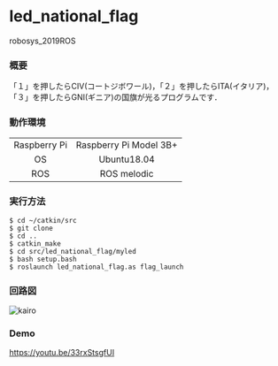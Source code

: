 # led_national_flag
robosys_2019ROS

### 概要
「１」を押したらCIV(コートジボワール)，「２」を押したらITA(イタリア)，「３」を押したらGNI(ギニア)の国旗が光るプログラムです．


### 動作環境
|||
|:--:|:--:|
| Raspberry Pi | Raspberry Pi Model 3B+ |
| OS | Ubuntu18.04 |
| ROS | ROS melodic |

### 実行方法
```
$ cd ~/catkin/src
$ git clone 
$ cd ..
$ catkin_make
$ cd src/led_national_flag/myled
$ bash setup.bash
$ roslaunch led_national_flag.as flag_launch
```

### 回路図
![kairo](https://user-images.githubusercontent.com/58972091/71457728-b28e8c00-27e2-11ea-8970-7b9088bc6939.PNG)

### Demo
https://youtu.be/33rxStsgfUI
